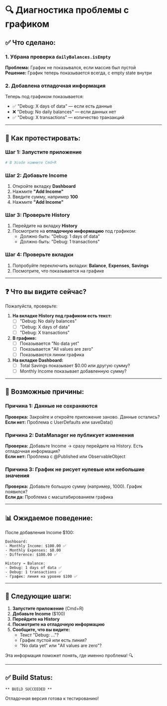 # 🔍 Диагностика проблемы с графиком

## ✅ Что сделано:

### 1. Убрана проверка `dailyBalances.isEmpty`
**Проблема:** График не показывался, если массив был пустой  
**Решение:** График теперь показывается всегда, с empty state внутри

### 2. Добавлена отладочная информация
Теперь под графиком показывается:
- ✅ "Debug: X days of data" — если есть данные
- ❌ "Debug: No daily balances" — если данных нет
- ✅ "Debug: X transactions" — количество транзакций

---

## 🧪 Как протестировать:

### Шаг 1: Запустите приложение
```bash
# В Xcode нажмите Cmd+R
```

### Шаг 2: Добавьте Income
1. Откройте вкладку **Dashboard**
2. Нажмите **"Add Income"**
3. Введите сумму, например **100**
4. Нажмите **"Add Income"**

### Шаг 3: Проверьте History
1. Перейдите на вкладку **History**
2. Посмотрите на **отладочную информацию** под графиком:
   - Должно быть: "Debug: 1 days of data"
   - Должно быть: "Debug: 1 transactions"

### Шаг 4: Проверьте вкладки
1. Попробуйте переключить вкладки: **Balance**, **Expenses**, **Savings**
2. Посмотрите, что показывается на графике

---

## ❓ Что вы видите сейчас?

Пожалуйста, проверьте:

1. **На вкладке History под графиком есть текст:**
   - [ ] "Debug: No daily balances"
   - [ ] "Debug: X days of data"
   - [ ] "Debug: X transactions"

2. **В графике:**
   - [ ] Показывается "No data yet"
   - [ ] Показывается "All values are zero"
   - [ ] Показываются линии графика

3. **На вкладке Dashboard:**
   - [ ] Total Savings показывает $0.00 или другую сумму?
   - [ ] Monthly Income показывает добавленную сумму?

---

## 🔧 Возможные причины:

### Причина 1: Данные не сохраняются
**Проверка:** Закройте и откройте приложение заново. Данные остались?  
**Если нет:** Проблема с UserDefaults или saveData()

### Причина 2: DataManager не публикует изменения
**Проверка:** Добавьте Income → сразу перейдите на History. Есть отладочная информация?  
**Если нет:** Проблема с @Published или ObservableObject

### Причина 3: График не рисует нулевые или небольшие значения
**Проверка:** Добавьте большую сумму (например, 1000). График появился?  
**Если да:** Проблема с масштабированием графика

---

## 📊 Ожидаемое поведение:

После добавления Income $100:

```
Dashboard:
- Monthly Income: $100.00 ✅
- Monthly Expenses: $0.00
- Difference: $100.00 ✅

History → Balance:
- Debug: 1 days of data ✅
- Debug: 1 transactions ✅
- График: линия на уровне $100 ✅
```

---

## 🚀 Следующие шаги:

1. **Запустите приложение** (Cmd+R)
2. **Добавьте Income** ($100)
3. **Перейдите на History**
4. **Посмотрите на отладочную информацию**
5. **Сообщите, что вы видите:**
   - Текст "Debug: ..."?
   - График пустой или есть линия?
   - "No data yet" или "All values are zero"?

Эта информация поможет понять, где именно проблема! 🔍

---

## ✅ Build Status:

```
** BUILD SUCCEEDED **
```

Отладочная версия готова к тестированию!

